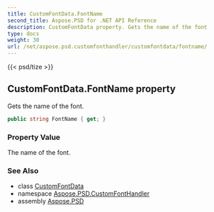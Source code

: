 ```yaml
---
title: CustomFontData.FontName
second_title: Aspose.PSD for .NET API Reference
description: CustomFontData property. Gets the name of the font
type: docs
weight: 30
url: /net/aspose.psd.customfonthandler/customfontdata/fontname/
---
```

{{< psd/tize >}}
## CustomFontData.FontName property

Gets the name of the font.

```csharp
public string FontName { get; }
```

### Property Value

The name of the font.

### See Also

* class [CustomFontData](../)
* namespace [Aspose.PSD.CustomFontHandler](../../customfontdata/)
* assembly [Aspose.PSD](../../../)


